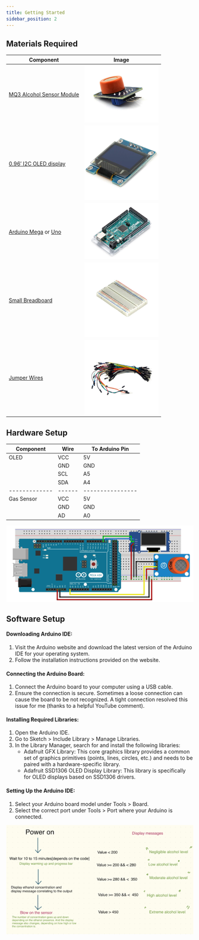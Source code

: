 ```yaml
---
title: Getting Started
sidebar_position: 2
---
```


## Materials Required
| Component                                   | Image                                                         |
|---------------------------------------------|---------------------------------------------------------------|
| [MQ3 Alcohol Sensor Module](https://www.canadarobotix.com/products/2175) | <img src="/img/docs/projects/ethanol-detector/mq3-sensor.webp" width="200" />|
| [0.96′ I2C OLED display](https://www.canadarobotix.com/products/2006) | <img src="/img/docs/projects/ethanol-detector/oled-module.webp" width="200" />|
| [Arduino Mega](https://www.canadarobotix.com/products/266) or [Uno](https://www.canadarobotix.com/products/60) | <img src="/img/docs/projects/ethanol-detector/arduino-mega.webp" width="200" />|
| [Small Breadboard](https://www.canadarobotix.com/products/223) | <img src="/img/docs/projects/ethanol-detector/breadboard.webp" width="200" />|
| [Jumper Wires](https://www.canadarobotix.com/products/2175) | <img src="/img/docs/projects/esp32-starter-kit/jumper-wires.png" width="200" />|

## Hardware Setup
| Component   | Wire | To Arduino Pin |
|-------------|------|----------------|
| OLED        | VCC  | 5V             |
|             | GND  | GND            |
|             | SCL  | A5             |
|             | SDA  | A4             |
|-------------|------|----------------|
| Gas Sensor  | VCC  | 5V             |
|             | GND  | GND            |
|             | AD   | A0             |

<img src="/img/docs/projects/ethanol-detector/ethanol-1.png" width="700" />

## Software Setup
#### Downloading Arduino IDE:
1. Visit the Arduino website and download the latest version of the Arduino IDE for your operating system.
2. Follow the installation instructions provided on the website.

#### Connecting the Arduino Board:
1. Connect the Arduino board to your computer using a USB cable.
2. Ensure the connection is secure. Sometimes a loose connection can cause the board to be not recognized. A tight connection resolved this issue for me (thanks to a helpful YouTube comment).

#### Installing Required Libraries:
1. Open the Arduino IDE.
2. Go to Sketch > Include Library > Manage Libraries.
3. In the Library Manager, search for and install the following libraries:
    - Adafruit GFX Library: This core graphics library provides a common set of graphics primitives (points, lines, circles, etc.) and needs to be paired with a hardware-specific library.
    - Adafruit SSD1306 OLED Display Library: This library is specifically for OLED displays based on SSD1306 drivers.

#### Setting Up the Arduino IDE:
1. Select your Arduino board model under Tools > Board.
2. Select the correct port under Tools > Port where your Arduino is connected.

<img src="/img/docs/projects/ethanol-detector/ethanol-3.png" width="700" />



